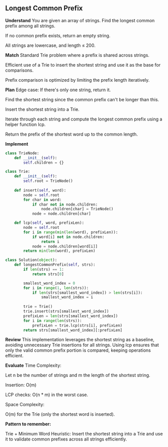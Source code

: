 ## Longest Common Prefix
**Understand**
You are given an array of strings. Find the longest common prefix among all strings.

If no common prefix exists, return an empty string.

All strings are lowercase, and length ≤ 200.

**Match**
Standard Trie problem where a prefix is shared across strings.

Efficient use of a Trie to insert the shortest string and use it as the base for comparisons.

Prefix comparison is optimized by limiting the prefix length iteratively.

**Plan**
Edge case: If there's only one string, return it.

Find the shortest string since the common prefix can't be longer than this.

Insert the shortest string into a Trie.

Iterate through each string and compute the longest common prefix using a helper function lcp.

Return the prefix of the shortest word up to the common length.

**Implement**
```python
class TrieNode:
    def __init__(self):
        self.children = {}

class Trie:
    def __init__(self):
        self.root = TrieNode()
        
    def insert(self, word):
        node = self.root
        for char in word:
            if char not in node.children:
                node.children[char] = TrieNode()
            node = node.children[char]

    def lcp(self, word, prefixLen):
        node = self.root
        for i in range(min(len(word), prefixLen)):
            if word[i] not in node.children:
                return i
            node = node.children[word[i]]
        return min(len(word), prefixLen)

class Solution(object):
    def longestCommonPrefix(self, strs):
        if len(strs) == 1:
            return strs[0]

        smallest_word_index = 0
        for i in range(1, len(strs)):
            if len(strs[smallest_word_index]) > len(strs[i]):
                smallest_word_index = i
            
        trie = Trie()
        trie.insert(strs[smallest_word_index])
        prefixLen = len(strs[smallest_word_index])
        for i in range(len(strs)):
            prefixLen = trie.lcp(strs[i], prefixLen)
        return strs[smallest_word_index][:prefixLen]
```

**Review**
This implementation leverages the shortest string as a baseline, avoiding unnecessary Trie insertions for all strings. Using lcp ensures that only the valid common prefix portion is compared, keeping operations efficient.

**Evaluate**
Time Complexity:

Let n be the number of strings and m the length of the shortest string.

Insertion: O(m)

LCP checks: O(n * m) in the worst case.

Space Complexity:

O(m) for the Trie (only the shortest word is inserted).

**Pattern to remember:**

Trie + Minimum Word Heuristic: Insert the shortest string into a Trie and use it to validate common prefixes across all strings efficiently.

